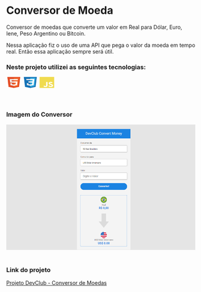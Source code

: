 <h1> Conversor de Moeda </h1>

<p> Conversor de moedas que converte um valor em Real para Dólar, Euro, Iene, Peso Argentino ou Bitcoin.

Nessa aplicação fiz o uso de uma API que pega o valor da moeda em tempo real. Então essa aplicação sempre será útil. </p>

<h3> Neste projeto utilizei as seguintes tecnologias: </h3>
<div display="block">
 <img src="https://raw.githubusercontent.com/devicons/devicon/master/icons/html5/html5-original.svg" alt="HTML-Logo" height="30px" width="40px"/>
 <img src="https://raw.githubusercontent.com/devicons/devicon/master/icons/css3/css3-original.svg" alt="CSS-Logo" height="30px" width="40px"/>
 <img src="https://raw.githubusercontent.com/devicons/devicon/master/icons/javascript/javascript-plain.svg" alt="JS-Logo" height="30px" width="40px"/>
 </div>
 <br><br>
 <h3> Imagem do Conversor </h3>
 <img src="assests/conversor-de-moedas.png" alt="conversor-img" style="max-width: 100%; display: inline-block;" />
 <br><br>
 <h3> Link do projeto </h3>
 <a href="https://conversor-de-moedas-devclub.netlify.app/">Projeto DevClub - Conversor de Moedas</a>
 
 
 

